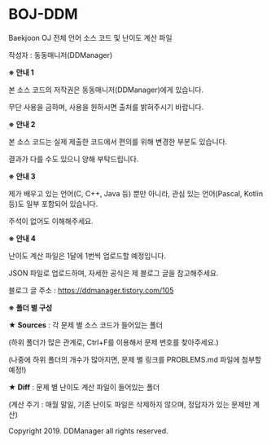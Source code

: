 # BOJ-DDM
Baekjoon OJ 전체 언어 소스 코드 및 난이도 계산 파일

작성자 : 동동매니저(DDManager)

<b>※ 안내 1</b>

본 소스 코드의 저작권은 동동매니저(DDManager)에게 있습니다.

무단 사용을 금하며, 사용을 원하시면 출처를 밝혀주시기 바랍니다.

<b>※ 안내 2</b>

본 소스 코드는 실제 제출한 코드에서 편의를 위해 변경한 부분도 있습니다.

결과가 다를 수도 있으니 양해 부탁드립니다.

<b>※ 안내 3</b>

제가 배우고 있는 언어(C, C++, Java 등) 뿐만 아니라, 관심 있는 언어(Pascal, Kotlin 등)도 일부 포함되어 있습니다.

주석이 없어도 이해해주세요.

<b>※ 안내 4</b>

난이도 계산 파일은 1달에 1번씩 업로드할 예정입니다.

JSON 파일로 업로드하며, 자세한 공식은 제 블로그 글을 참고해주세요.

블로그 글 주소 : https://ddmanager.tistory.com/105

<b>※ 폴더 별 구성</b>

<b>★ Sources</b> : 각 문제 별 소스 코드가 들어있는 폴더

(하위 폴더가 많은 관계로, Ctrl+F를 이용해서 문제 번호를 찾아주세요.)

(나중에 하위 폴더의 개수가 많아지면, 문제 별 링크를 PROBLEMS.md 파일에 첨부할 예정!)

<b>★ Diff</b> : 문제 별 난이도 계산 파일이 들어있는 폴더

(계산 주기 : 매월 말일, 기존 난이도 파일은 삭제하지 않으며, 정답자가 있는 문제만 계산)

Copyright 2019. DDManager all rights reserved.
